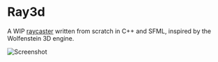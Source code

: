 # Ray3d

A WIP [raycaster](https://en.wikipedia.org/wiki/Ray_casting) written from scratch in C++ and SFML, inspired by the Wolfenstein 3D engine.

![Screenshot](https://i.imgur.com/Wbz0WUY.png)